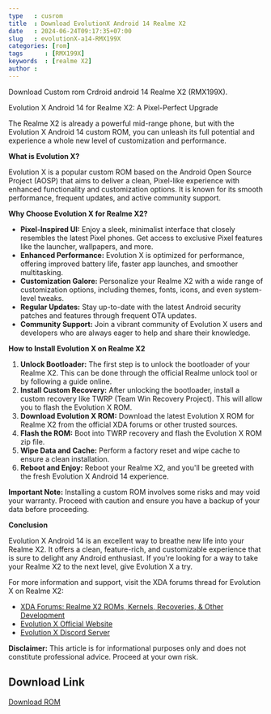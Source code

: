 ```yaml
---
type   : cusrom
title  : Download EvolutionX Android 14 Realme X2
date   : 2024-06-24T09:17:35+07:00
slug   : evolutionX-a14-RMX199X
categories: [rom]
tags      : [RMX199X]
keywords  : [realme X2]
author : 
---
```


Download Custom rom Crdroid android 14 Realme X2 (RMX199X).

Evolution X Android 14 for Realme X2: A Pixel-Perfect Upgrade

The Realme X2 is already a powerful mid-range phone, but with the Evolution X Android 14 custom ROM, you can unleash its full potential and experience a whole new level of customization and performance.

**What is Evolution X?**

Evolution X is a popular custom ROM based on the Android Open Source Project (AOSP) that aims to deliver a clean, Pixel-like experience with enhanced functionality and customization options. It is known for its smooth performance, frequent updates, and active community support.

**Why Choose Evolution X for Realme X2?**

* **Pixel-Inspired UI:** Enjoy a sleek, minimalist interface that closely resembles the latest Pixel phones. Get access to exclusive Pixel features like the launcher, wallpapers, and more.
* **Enhanced Performance:** Evolution X is optimized for performance, offering improved battery life, faster app launches, and smoother multitasking.
* **Customization Galore:**  Personalize your Realme X2 with a wide range of customization options, including themes, fonts, icons, and even system-level tweaks.
* **Regular Updates:** Stay up-to-date with the latest Android security patches and features through frequent OTA updates.
* **Community Support:** Join a vibrant community of Evolution X users and developers who are always eager to help and share their knowledge.

**How to Install Evolution X on Realme X2**

1. **Unlock Bootloader:**  The first step is to unlock the bootloader of your Realme X2. This can be done through the official Realme unlock tool or by following a guide online.
2. **Install Custom Recovery:**  After unlocking the bootloader, install a custom recovery like TWRP (Team Win Recovery Project). This will allow you to flash the Evolution X ROM.
3. **Download Evolution X ROM:** Download the latest Evolution X ROM for Realme X2 from the official XDA forums or other trusted sources.
4. **Flash the ROM:**  Boot into TWRP recovery and flash the Evolution X ROM zip file.
5. **Wipe Data and Cache:**  Perform a factory reset and wipe cache to ensure a clean installation.
6. **Reboot and Enjoy:**  Reboot your Realme X2, and you'll be greeted with the fresh Evolution X Android 14 experience.

**Important Note:** Installing a custom ROM involves some risks and may void your warranty. Proceed with caution and ensure you have a backup of your data before proceeding.

**Conclusion**

Evolution X Android 14 is an excellent way to breathe new life into your Realme X2. It offers a clean, feature-rich, and customizable experience that is sure to delight any Android enthusiast. If you're looking for a way to take your Realme X2 to the next level, give Evolution X a try.

For more information and support, visit the XDA forums thread for Evolution X on Realme X2: 

* [XDA Forums: Realme X2 ROMs, Kernels, Recoveries, & Other Development](https://xdaforums.com/c/realme-x2.9421/)
* [Evolution X Official Website](https://sourceforge.net/projects/evolution-x/)
* [Evolution X Discord Server](https://builtbybit.com/resources/evolution-x-a-multipurpose-discord-bot.29648/)

**Disclaimer:** This article is for informational purposes only and does not constitute professional advice. Proceed at your own risk.



## Download Link
[Download ROM](https://sourceforge.net/projects/evolution-x/files/RMX199X/14/)


